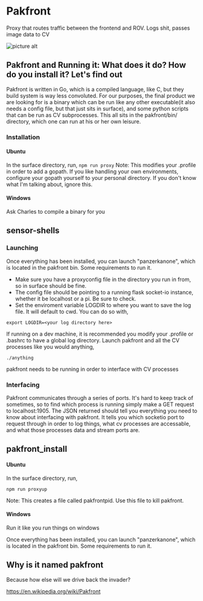 # Pakfront
Proxy that routes traffic between the frontend and ROV. Logs shit, passes image data to CV

![picture alt](https://i.pinimg.com/736x/1a/e4/8f/1ae48fbbbe08af14ea305fe71fd4dae5--battle-of-monte-cassino-machine-guns.jpg)
## Pakfront and Running it: What does it do? How do you install it? Let's find out
Pakfront is written in Go, which is a compiled language, like C, but they build system is way less convoluted. For our purposes, the final product we are looking for is a binary which can be run like any other executable(it also needs a config file, but that just sits in surface), and some python scripts that can be run as CV subprocesses. This all sits in the pakfront/bin/ directory, which one can run at his or her own leisure.

### Installation
#### Ubuntu
In the surface directory, run,
`npm run proxy`
Note: This modifies your .profile in order to add a gopath. If you like handling your own environments, configure your gopath yourself to your personal directory. If you don't know what I'm talking about, ignore this.

#### Windows
Ask Charles to compile a binary for you

## sensor-shells

### Launching
Once everything has been installed, you can launch "panzerkanone", which is located in the pakfront bin.
Some requirements to run it.
* Make sure you have a proxyconfig file in the directory you run in from, so in surface should be fine.
* The config file should be pointing to a running flask socket-io instance, whether it be localhost or a pi. Be sure to check.
* Set the enviroment variable LOGDIR to where you want to save the log file. It will default to cwd. You can do so with,

`export LOGDIR=<your log directory here>`

If running on a dev machine, it is recommended you modify your .profile or .bashrc to have a global log directory.
Launch pakfront and all the CV processes like you would anything,

` ./anything `

pakfront needs to be running in order to interface with CV processes

### Interfacing
Pakfront communicates through a series of ports. It's hard to keep track of sometimes, so to find which process is running simply make a GET request to localhost:1905. The JSON returned should tell you everything you need to know about interfacing with pakfront. It tells you which socketio port to request through in order to log things, what cv processes are accessable, and what those processes data and stream ports are.

## pakfront_install
#### Ubuntu
In the surface directory, run,

`npm run proxyup`

Note: This creates a file called pakfrontpid. Use this file to kill pakfront.

#### Windows
Run it like you run things on windows

Once everything has been installed, you can launch "panzerkanone", which is located in the pakfront bin. Some requirements to run it.



## Why is it named pakfront
Because how else will we drive back the invader?

https://en.wikipedia.org/wiki/Pakfront
